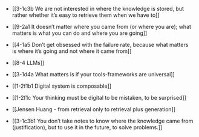 - [[3-1c3b We are not interested in where the knowledge is stored, but rather whether it’s easy to retrieve them when we have to]]
- [[9-2a1 It doesn’t matter where you came from (or where you are); what matters is what you can do and where you are going]]
- [[4-1a5 Don’t get obsessed with the failure rate, because what matters is where it’s going and not where it came from]]
- [[8-4 LLMs]]
- [[3-1d4a What matters is if your tools-frameworks are universal]]

- [[1-2f1b1 Digital system is composable]]
- [[1-2f1c Your thinking must be digital to be mistaken, to be surprised]]

- [[Jensen Huang - from retrieval only to retrieval plus generation]]
- [[3-1c3b1 You don’t take notes to know where the knowledge came from (justification), but to use it in the future, to solve problems.]]
